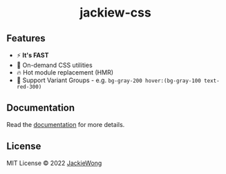 <h1 align='center'>jackiew-css</h1>

## Features

- ⚡️ **It's FAST**
- 🧩 On-demand CSS utilities
- 🔥 Hot module replacement (HMR)
- 🎳 Support Variant Groups - e.g. `bg-gray-200 hover:(bg-gray-100 text-red-300)`

## Documentation

Read the [documentation](https://ui.jackiewongz.com/) for more details.

## License

MIT License &copy; 2022 [JackieWong](https://github.com/bigJackie)
